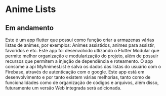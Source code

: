 # Anime Lists

## Em andamento

Este é um app flutter que possui como função criar a armazenas várias listas de animes, por exemplos: Animes assistidos, animes para assistir, favoridos e etc.
Este app foi desenvolvido utlizando o Flutter Modular que permite melhor organização e modularização do projeto, além de possuir recursos que permitem a injeção de dependência e roteamento.
O app consome a api MyAnimesList e salva os dados das listas do usuário com o Firebase, através de autenticação com o google.
Este app está em desenvolvimento e por tanto existem várias melhorias, tanto como de funcionalidades como de organização de códigos e arquivos, além disso, futuramente um versão Web integrada será adicionada.
